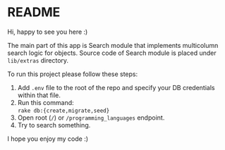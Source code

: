 # README

Hi, happy to see you here :)

The main part of this app is Search module that implements multicolumn search logic for objects.
Source code of Search module is placed under `lib/extras` directory.

To run this project please follow these steps:
1. Add `.env` file to the root of the repo and specify your DB credentials within that file.
2. Run this command:  
`rake db:{create,migrate,seed}`
3. Open root (`/`) or `/programming_languages` endpoint.
4. Try to search something.

I hope you enjoy my code :)
